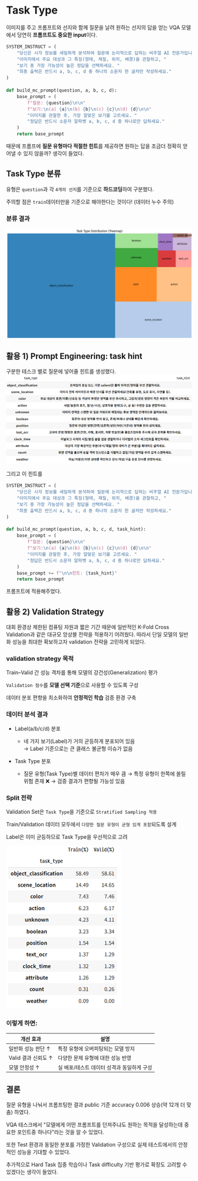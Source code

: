 # Task Type
이미지를 주고 프롬프트와 선지와 함께 질문을 날려 원하는 선지의 답을 얻는 VQA 모델에서 당연히 **프롬프트도 중요한 input**이다.
```python
SYSTEM_INSTRUCT = (
    "당신은 시각 정보를 세밀하게 분석하여 질문에 논리적으로 답하는 비주얼 AI 전문가입니다. "
    "이미지에서 주요 대상과 그 특징(형태, 재질, 위치, 배경)을 관찰하고, "
    "보기 중 가장 가능성이 높은 정답을 선택하세요. "
    "최종 출력은 반드시 a, b, c, d 중 하나의 소문자 한 글자만 작성하세요."
)

def build_mc_prompt(question, a, b, c, d):
    base_prompt = (
        f"질문: {question}\n\n"
        f"보기:\n(a) {a}\n(b) {b}\n(c) {c}\n(d) {d}\n\n"
        "이미지를 관찰한 후, 가장 알맞은 보기를 고르세요. "
        "정답은 반드시 소문자 알파벳 a, b, c, d 중 하나로만 답하세요."
    )
    return base_prompt
```
때문에 프롬프에 **질문 유형마다 적절한 힌트**를 제공하면 원하는 답을 조금더 정확히 얻어낼 수 있지 않을까? 생각이 들었다.
## Task Type 분류
유형은 `question`과 각 `4개의 선지`를 기준으로 **하드코딩**하여 구분했다.

주의할 점은 `train`데이터만을 기준으로 해야한다는 것이다!
(데이터 누수 주의)

### 분류 결과
![task분류결과](./images/task분류결과.png)


## 활용 1) Prompt Engineering: task hint
구분한 테스크 별로 질문에 넣어줄 힌트를 생성했다.
![task_hint](./images/task_hint.png)

그리고 이 힌트를
```python
SYSTEM_INSTRUCT = (
    "당신은 시각 정보를 세밀하게 분석하여 질문에 논리적으로 답하는 비주얼 AI 전문가입니다. "
    "이미지에서 주요 대상과 그 특징(형태, 재질, 위치, 배경)을 관찰하고, "
    "보기 중 가장 가능성이 높은 정답을 선택하세요. "
    "최종 출력은 반드시 a, b, c, d 중 하나의 소문자 한 글자만 작성하세요."
)

def build_mc_prompt(question, a, b, c, d, task_hint):
    base_prompt = (
        f"질문: {question}\n\n"
        f"보기:\n(a) {a}\n(b) {b}\n(c) {c}\n(d) {d}\n\n"
        "이미지를 관찰한 후, 가장 알맞은 보기를 고르세요. "
        "정답은 반드시 소문자 알파벳 a, b, c, d 중 하나로만 답하세요."
    )
    base_prompt += f"\n\n힌트: {task_hint}"
    return base_prompt
```

프롬프트에 적용해주었다.

## 활용 2) Validation Strategy

대회 환경상 제한된 컴퓨팅 자원과 짧은 기간 때문에
일반적인 K-Fold Cross Validation과 같은 대규모 앙상블 전략을 적용하기 어려웠다.
따라서 단일 모델의 일반화 성능을 최대한 확보하고자 validation 전략을 고민하게 되었다.

### validation strategy 목적

Train–Valid 간 성능 격차를 통해 모델의 강건성(Generalization) 평가

`Validation 점수`를 **모델 선택 기준**으로 사용할 수 있도록 구성

데이터 분포 편향을 최소화하여 **안정적인 학습** 검증 환경 구축

### 데이터 분석 결과
- Label(a/b/c/d) 분포
    - 네 가지 보기(Label)가 거의 균등하게 분포되어 있음\
→ Label 기준으로는 큰 클래스 불균형 이슈가 없음 

- Task Type 분포
    - 질문 유형(Task Type)별 데이터 편차가 매우 큼
→ 특정 유형이 한쪽에 쏠릴 위험 존재 ❌
→ 검증 결과가 편향될 가능성 있음

### Split 전략

Validation Set은 `Task Type`을 기준으로 `Stratified Sampling 적용`

Train/Validation 데이터 모두에서
`다양한 질문 유형이 균형 있게 포함`되도록 설계

Label은 이미 균등하므로 Task Type을 우선적으로 고려

![validation비율](./images/validation전략비율.png)

### 이렇게 하면:

| 개선 효과          | 설명                       |
| -------------- | ------------------------ |
| 일반화 성능 판단 ↑    | 특정 유형에 오버피팅되는 모델 방지      |
| Valid 결과 신뢰도 ↑ | 다양한 문제 유형에 대한 성능 반영      |
| 모델 안정성 ↑       | 실 배포/테스트 데이터 성격과 동일하게 구성 |


## 결론
질문 유형을 나눠서 프롬프팅한 결과 public 기준 accuracy 0.006 상승(약 12개 더 맞춤) 하였다.

VQA 테스크에서 "모델에게 어떤 프롬프트를 던져주냐도 원하는 목적을 달성하는데 중요한 포인트중 하나다"라는 것을 알 수 있었다. 

또한 Test 환경과 동일한 분포를 가정한 Validation 구성으로
실제 테스트에서의 안정적인 성능을 기대할 수 있었다.

추가적으로 Hard Task 집중 학습이나 Task difficulty 기반 평가로 확장도 고려할 수 있겠다는 생각이 들었다. 